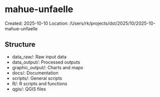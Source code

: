 # mahue-unfaelle

Created: 2025-10-10
Location: /Users/rk/projects/dst/2025/10/2025-10-mahue-unfaelle

## Structure
- data_raw/: Raw input data
- data_output/: Processed outputs  
- graphic_output/: Charts and maps
- docs/: Documentation
- scripts/: General scripts
- R/: R scripts and functions
- qgis/: QGIS files
